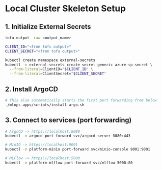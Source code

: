 # Local Cluster Skeleton Setup
## 1. Initialize External Secrets
```bash
tofu output -raw <output_name>

CLIENT_ID="<from tofu output>"
CLIENT_SECRET="<from tofu output>"

kubectl create namespace external-secrets
kubectl -n external-secrets create secret generic azure-sp-secret \
  --from-literal=ClientID="$CLIENT_ID" \
  --from-literal=ClientSecret="$CLIENT_SECRET"
```

## 2. Install ArgoCD
```bash
# This also automatically starts the first port forwarding from below
./mlops-apps/scripts/install-argo.sh
```

## 3. Connect to services (port forwarding)
```bash
# ArgoCD -> https://localhost:8080
kubectl -n argocd port-forward svc/argocd-server 8080:443

# MinIO -> https://localhost:9001
kubectl -n platform-minio port-forward svc/minio-console 9001:9001

# MLFlow -> https://localhost:5000
kubectl -n platform-mlflow port-forward svc/mlflow 5000:80
```